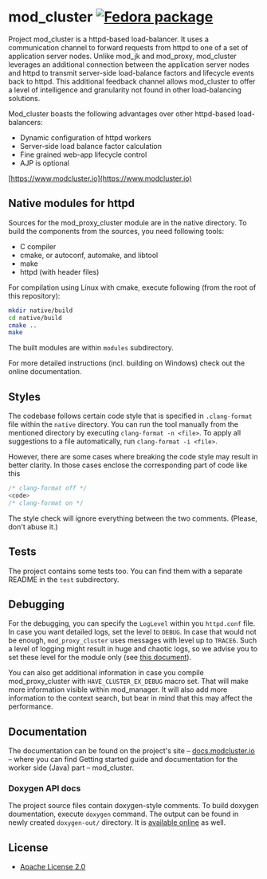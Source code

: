 mod_cluster [![Fedora package](https://img.shields.io/fedora/v/mod_proxy_cluster)](https://packages.fedoraproject.org/pkgs/mod_proxy_cluster/mod_proxy_cluster/)
===========

Project mod_cluster is a httpd-based load-balancer. It uses a communication channel to forward
requests from httpd to one of a set of application server nodes. Unlike mod_jk and mod_proxy,
mod_cluster leverages an additional connection between the application server nodes and httpd
to transmit server-side load-balance factors and lifecycle events back to httpd. This additional
feedback channel allows mod_cluster to offer a level of intelligence and granularity not found in
other load-balancing solutions.

Mod_cluster boasts the following advantages over other httpd-based load-balancers:

* Dynamic configuration of httpd workers
* Server-side load balance factor calculation
* Fine grained web-app lifecycle control
* AJP is optional

[https://www.modcluster.io](https://www.modcluster.io)


Native modules for httpd
------------------------

Sources for the mod_proxy_cluster module are in the native directory. To build the components from
the sources, you need following tools:

* C compiler
* cmake, or autoconf, automake, and libtool
* make
* httpd (with header files)

For compilation using Linux with cmake, execute following (from the root of this repository):

```sh
mkdir native/build
cd native/build
cmake ..
make
```

The built modules are within `modules` subdirectory.

For more detailed instructions (incl. building on Windows) check out the online documentation.

Styles
------

The codebase follows certain code style that is specified in `.clang-format` file within the `native`
directory. You can run the tool manually from the mentioned directory by executing `clang-format -n <file>`.
To apply all suggestions to a file automatically, run `clang-format -i <file>`.

However, there are some cases where breaking the code style may result in better clarity. In those cases
enclose the corresponding part of code like this

```c
/* clang-format off */
<code>
/* clang-format on */
```

The style check will ignore everything between the two comments. (Please, don't abuse it.)

Tests
-----

The project contains some tests too. You can find them with a separate README in the `test` subdirectory.

Debugging
---------

For the debugging, you can specify the `LogLevel` within you `httpd.conf` file. In case you want detailed logs,
set the level to `DEBUG`. In case that would not be enough, `mod_proxy_cluster` uses messages with level
up to `TRACE6`. Such a level of logging might result in huge and chaotic logs, so we advise you to set these
level for the module only (see [this document](https://httpd.apache.org/docs/2.4/logs.html#permodule)).

You can also get additional information in case you compile mod_proxy_cluster with `HAVE_CLUSTER_EX_DEBUG` macro
set. That will make more information visible within mod_manager. It will also add more information to the context
search, but bear in mind that this may affect the performance.

Documentation
-------------

The documentation can be found on the project's site – [docs.modcluster.io](https://docs.modcluster.io) – where
you can find Getting started guide and documentation for the worker side (Java) part – mod_cluster. 

### Doxygen API docs

The project source files contain doxygen-style comments. To build doxygen doumentation, execute `doxygen` command.
The output can be found in newly created `doxygen-out/` directory. It is
[available online](https://docs.modcluster.io/apidocs/mpc-2.0/) as well.

License
-------
* [Apache License 2.0](http://www.apache.org/licenses/LICENSE-2.0)
